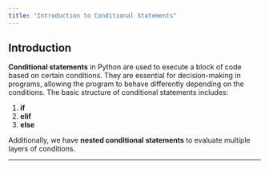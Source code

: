 ```yaml
---
title: "Introduction to Conditional Statements"
---
```



## Introduction

**Conditional statements** in Python are used to execute a block of code based on certain conditions. They are essential for decision-making in programs, allowing the program to behave differently depending on the conditions. The basic structure of conditional statements includes:

1. **if**
2. **elif**
3. **else**

Additionally, we have **nested conditional statements** to evaluate multiple layers of conditions.

---